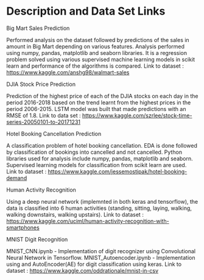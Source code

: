 # Description and Data Set Links

Big Mart Sales Prediction

Performed analysis on the dataset followed by predictions of the sales in amount in Big Mart depending on various features.
Analysis performed using numpy, pandas, matplotlib and seaborn libraries. It is a regression problem solved using various supervised machine learning models in scikit learn and performance of the algorithms is compared.
Link to dataset : https://www.kaggle.com/anshg98/walmart-sales

DJIA Stock Price Prediction

Prediction of the highest price of each of the DJIA stocks on each day in the period 2016-2018 based on the trend learnt from the highest prices in the period 2006-2015. LSTM model was built that made predictions with an RMSE of 1.8.
Link to data set : https://www.kaggle.com/szrlee/stock-time-series-20050101-to-20171231

Hotel Booking Cancellation Prediction

A classification problem of hotel booking cancellation. EDA is done followed by classification of bookings into cancelled and not cancelled.
Python libraries used for analysis include numpy, pandas, matplotlib and seaborn. Supervised learning models for classification from scikit learn are used.
Link to dataset : https://www.kaggle.com/jessemostipak/hotel-booking-demand

Human Activity Recognition

Using a deep neural network (implemnted in both keras and tensorflow), the data is classified into 6 human activities (standing, sitting, laying, walking, walking downstairs, walking upstairs).
Link to dataset : https://www.kaggle.com/uciml/human-activity-recognition-with-smartphones

MNIST Digit Recognition

MNIST_CNN.ipynb - Implementation of digit recognizer using Convolutional Neural Network in Tensorflow. MNIST_Autoencoder.ipynb - Implementation using and AutoEncoder(AE) for digit classification using keras.
Link to dataset : https://www.kaggle.com/oddrationale/mnist-in-csv

